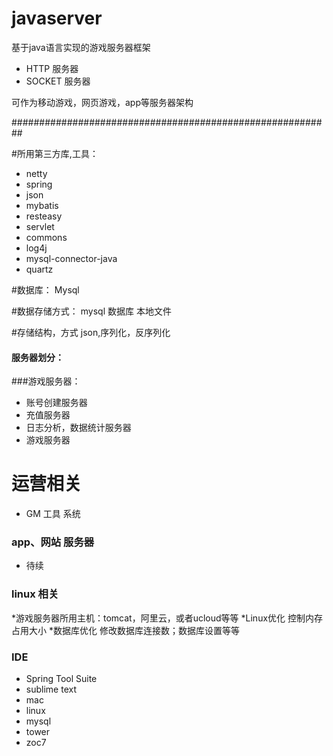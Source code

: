 # javaserver
基于java语言实现的游戏服务器框架

* HTTP 服务器
* SOCKET 服务器

可作为移动游戏，网页游戏，app等服务器架构

##########################################################

#所用第三方库,工具：
* netty
* spring
* json
* mybatis
* resteasy
* servlet
* commons
* log4j
* mysql-connector-java
* quartz


#数据库：
Mysql

#数据存储方式：
mysql 数据库
本地文件

#存储结构，方式
json,序列化，反序列化


#### 服务器划分：
###游戏服务器：
*  账号创建服务器
*  充值服务器
*  日志分析，数据统计服务器
*  游戏服务器

# 运营相关
* GM 工具 系统


### app、网站 服务器
* 待续


### linux 相关
*游戏服务器所用主机：tomcat，阿里云，或者ucloud等等
*Linux优化 控制内存占用大小
*数据库优化 修改数据库连接数；数据库设置等等


### IDE 
* Spring Tool Suite 
* sublime text
* mac
* linux
* mysql
* tower
* zoc7


